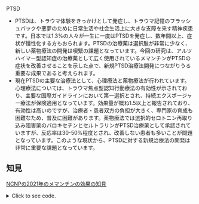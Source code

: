 PTSD

- PTSDは、トラウマ体験をきっかけとして発症し、トラウマ記憶のフラッシュバックや悪夢のために日常生活や社会生活上に大きな支障を来す精神疾患です。日本では1.3%の人々が一生に一度はPTSDを発症し、数年間以上、症状が慢性化する方もおられます。PTSDの治療薬は選択肢が非常に少なく、新しい薬物療法の開発は喫緊の課題となっています。今回の研究は、アルツハイマー型認知症の治療薬として広く使用されているメマンチンがPTSDの症状を改善させることを示した点で、新規PTSD治療法開発につながりうる重要な成果であると考えられます。
- 現在PTSDの主要な治療法として、心理療法と薬物療法が行われています。心理療法については、トラウマ焦点型認知行動療法の有効性が示されており、主要な国際ガイドラインにおいて第一選択とされ、持続エクスポージャー療法が保険適用となっています。効果量が概ね1.5以上と報告されており、有効性は高いのですが、治療者・患者双方の負担が大きく、専門家の育成も困難なため、普及に困難があります。薬物療法では選択的セロトニン再取り込み阻害薬のパロキセチンとセルトラリンがPTSD治療薬として承認されていますが、反応率は30-50%程度とされ、改善しない患者も多いことが問題となっています。このような現状から、PTSDに対する新規治療法の開発は非常に重要な課題となっています。


## 知見
[NCNPの2021年のメマンチンの効果の知見](https://research-er.jp/articles/view/95915)


<details>
  <summary>Click to see code. </summary>
  
```
from pwn import *
r = remote("10.10.10.1", 80)
cyc = cyclic(3000)
buffer = "A" * 200
payload = buffer + cyc
r.send(payload)
......
```
</details>
